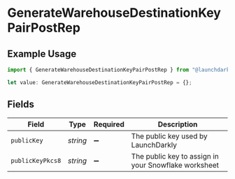 # GenerateWarehouseDestinationKeyPairPostRep

## Example Usage

```typescript
import { GenerateWarehouseDestinationKeyPairPostRep } from "@launchdarkly/mcp-server/models/components";

let value: GenerateWarehouseDestinationKeyPairPostRep = {};
```

## Fields

| Field                                                | Type                                                 | Required                                             | Description                                          |
| ---------------------------------------------------- | ---------------------------------------------------- | ---------------------------------------------------- | ---------------------------------------------------- |
| `publicKey`                                          | *string*                                             | :heavy_minus_sign:                                   | The public key used by LaunchDarkly                  |
| `publicKeyPkcs8`                                     | *string*                                             | :heavy_minus_sign:                                   | The public key to assign in your Snowflake worksheet |